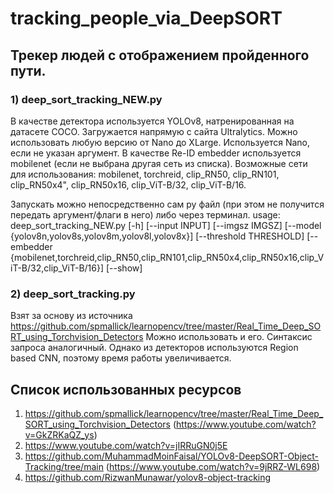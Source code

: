 # tracking_people_via_DeepSORT

## Трекер людей с отображением пройденного пути.
### 1) deep_sort_tracking_NEW.py 
В качестве детектора используется YOLOv8, натренированная на датасете COCO. Загружается напрямую с сайта Ultralytics. Можно использовать любую версию от Nano до XLarge. Используется Nano, если не указан аргумент.
В качестве  Re-ID embedder используется mobilenet (если не выбрана другая сеть из списка). Возможные сети для использования: mobilenet, torchreid, clip_RN50, clip_RN101, clip_RN50x4", clip_RN50x16, clip_ViT-B/32, clip_ViT-B/16.

Запускать можно непосредственно сам py файл (при этом не получится передать аргумент/флаги в него) либо через терминал.
usage: deep_sort_tracking_NEW.py [-h] [--input INPUT] [--imgsz IMGSZ]
                                 [--model {yolov8n,yolov8s,yolov8m,yolov8l,yolov8x}] [--threshold THRESHOLD]
                                 [--embedder {mobilenet,torchreid,clip_RN50,clip_RN101,clip_RN50x4,clip_RN50x16,clip_ViT-B/32,clip_ViT-B/16}]
                                 [--show]

### 2) deep_sort_tracking.py 
Взят за основу из источника <https://github.com/spmallick/learnopencv/tree/master/Real_Time_Deep_SORT_using_Torchvision_Detectors>
Можно использовать и его. Синтаксис запроса аналогичный. Однако из детекторов используются Region based CNN, поэтому время работы увеличивается. 

## Список использованных ресурсов
1) https://github.com/spmallick/learnopencv/tree/master/Real_Time_Deep_SORT_using_Torchvision_Detectors (https://www.youtube.com/watch?v=GkZRKaQZ_ys)
2) https://www.youtube.com/watch?v=jIRRuGN0j5E
3) https://github.com/MuhammadMoinFaisal/YOLOv8-DeepSORT-Object-Tracking/tree/main (https://www.youtube.com/watch?v=9jRRZ-WL698)
4) https://github.com/RizwanMunawar/yolov8-object-tracking
